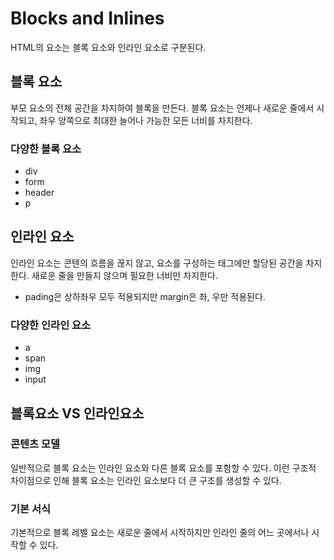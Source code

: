 # Blocks and Inlines

HTML의 요소는 블록 요소와 인라인 요소로 구분된다.

## 블록 요소

부모 요소의 전체 공간을 차지하여 블록을 만든다. 블록 요소는 언제나 새로운 줄에서 시작되고, 좌우 양쪽으로 최대한 늘어나 가능한 모든 너비를 차지한다.

### 다양한 블록 요소

- div
- form
- header
- p

## 인라인 요소

인라인 요소는 콘텐의 흐름을 끊지 않고, 요소를 구성하는 태그에만 할당된 공간을 차지한다. 새로운 줄을 만들지 않으며 필요한 너비만 차지한다.

- pading은 상하좌우 모두 적용되지만 margin은 좌, 우만 적용된다.

### 다양한 인라인 요소

- a
- span
- img
- input

## 블록요소 VS 인라인요소

### 콘텐츠 모델

일반적으로 블록 요소는 인라인 요소와 다른 블록 요소를 포함할 수 있다. 이런 구조적 차이점으로 인해 블록 요소는 인라인 요소보다 더 큰 구조를 생성할 수 있다.

### 기본 서식

기본적으로 블록 레벨 요소는 새로운 줄에서 시작하지만 인라인 줄의 어느 곳에서나 시작할 수 있다.
